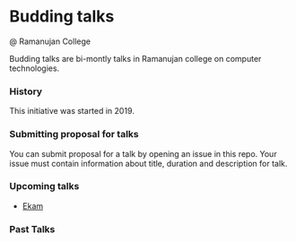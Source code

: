 # Budding talks
@ Ramanujan College

Budding talks are bi-montly talks in Ramanujan college on computer technologies.

### History
This initiative was started in 2019.


### Submitting proposal for talks
You can submit proposal for a talk by opening an issue in this repo. Your issue must contain information about title, duration and description for talk.



### Upcoming talks
* [Ekam](/talk1-[Ekam].md)

### Past Talks
